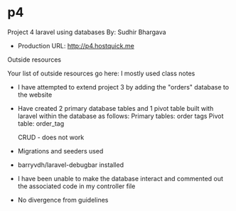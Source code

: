 # p4
Project 4 laravel using databases
By: Sudhir Bhargava
+ Production URL: <http://p4.hostquick.me>

Outside resources

Your list of outside resources go here: I mostly used class notes 

- I have attempted to extend project 3 by adding the "orders" database to the website
- Have created 2 primary database tables and 1 pivot table built with laravel within the database as follows:
	Primary tables:
	order
	tags
	Pivot table:
	order_tag
	
	CRUD - does not work
	
- Migrations and seeders used 
- barryvdh/laravel-debugbar installed
- I have been unable to make the database interact and commented out the associated code in my controller file
- No divergence from guidelines








